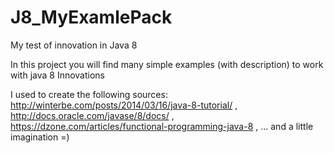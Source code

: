 # J8_MyExamlePack
My test of innovation in Java 8

In this project you will find many simple examples (with description) to work with java 8 Innovations

I used to create the following sources:
http://winterbe.com/posts/2014/03/16/java-8-tutorial/ ,
http://docs.oracle.com/javase/8/docs/ ,
https://dzone.com/articles/functional-programming-java-8 ,
...
and a little imagination =)

